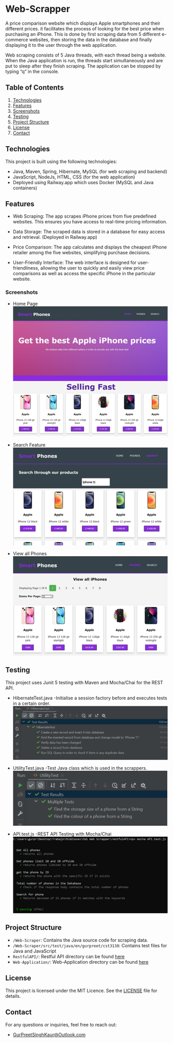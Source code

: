 # Web-Scrapper
A price comparison website which displays Apple smartphones and their different prices.
it facilitates the process of looking for the best price when purchasing an iPhone. This is done by first scraping data from 5 different e-commerce websites, then storing the data in the database and finally displaying it to the user through the web application.



Web scraping consists of 5 Java threads, with each thread being a website. When the Java
application is run, the threads start simultaneously and are put to sleep after they finish
scraping. The application can be stopped by typing “q” in the console.

## Table of Contents

1. [Technologies](#technologies)
2. [Features](#features)
3. [Screenshots](#screenshots)
4. [Testing](#testing)
5. [Project Structure](#project-structure)
6. [License](#license)
7. [Contact](#contact)


## Technologies
This project is built using the following technologies:

- Java, Maven, Spring, Hibernate, MySQL (for web scraping and backend)
- JavaScript, NodeJs, HTML, CSS (for the web application)
- Deployed using Railway.app which uses Docker (MySQL and Java containers)  

## Features 
* Web Scraping: The app scrapes iPhone prices from five predefined websites. This ensures you have access to real-time pricing information.

* Data Storage: The scraped data is stored in a database for easy access and retrieval. (Deployed in Railway.app)

* Price Comparison: The app calculates and displays the cheapest iPhone retailer among the five websites, simplifying purchase decisions. 

* User-Friendly Interface: The web interface is designed for user-friendliness, allowing the user to quickly and easily view price comparisons as well as access the specific iPhone in the particular website.

### Screenshots

- Home Page
![Screenshot of Home Page](https://github.com/GurPreetSinghKaur/Web-Application/blob/master/img/Home.jpg)

- Search Feature
![Screenshot of Search Feature](https://github.com/GurPreetSinghKaur/Web-Application/blob/master/img/Search.jpg)

- View all Phones
![Screenshot of View all Page](https://github.com/GurPreetSinghKaur/Web-Application/blob/master/img/Phones.jpg)

## Testing

This project uses Junit 5 testing with Maven and Mocha/Chai for the REST API. 

- HibernateTest.java -Initialise a session factory before and executes tests in a certain order.
![Screenshot of HibernateTest.java](https://github.com/GurPreetSinghKaur/Web-Application/blob/master/img/HibernateTest.jpg)

- UtilityTest.java -Test Java class which is used in the scrappers.
![Screenshot of UtilityTest.java](https://github.com/GurPreetSinghKaur/Web-Application/blob/master/img/UtilityTest.jpg)

- API.test.js -REST API Testing with Mocha/Chai
![Screenshot of API.test.js](https://github.com/GurPreetSinghKaur/Web-Application/blob/master/img/API_test.jpg)
  


## Project Structure

- `/Web-Scraper`: Contains the Java source code for scraping data.
- `/Web-Scraper/src/test/java/en/gurpreet/cst3130`: Contains test files for Java and JavaScript
- `RestfulAPI/`: Restful API directory can be found [here](https://github.com/GurPreetSinghKaur/RestfulAPI)
- `Web-Application/`: Web-Application directory can be found [here](https://github.com/GurPreetSinghKaur/Web-Application)


## License

This project is licensed under the MIT Licence. See the [LICENSE](LICENSE) file for details.

## Contact

For any questions or inquiries, feel free to reach out:
 - GurPreetSinghKaur@Outlook.com
 
